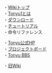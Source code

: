 ・[Wikiトップ](./)  
・[Tonyu1とは](./about.html)  
・[ダウンロード](./download.html)  
・[チュートリアル](./tutorial.html)  
・命令リファレンス  

・[Tonyu公式HP](https://www.tonyu.jp/)  
・[プロジェクトボード](https://www.tonyu.jp/project/top.cgi)  
・[Tonyu BBS](http://www.tonyu.jp/joyful/joyful.cgi)  

・[旧Wiki](http://hoge1e3.sakura.ne.jp/tonyu/wiki/)
